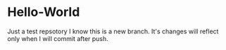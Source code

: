 # Hello-World
Just a test repsotory
I know this is a new branch. It's changes will reflect only when I will commit after push. 
